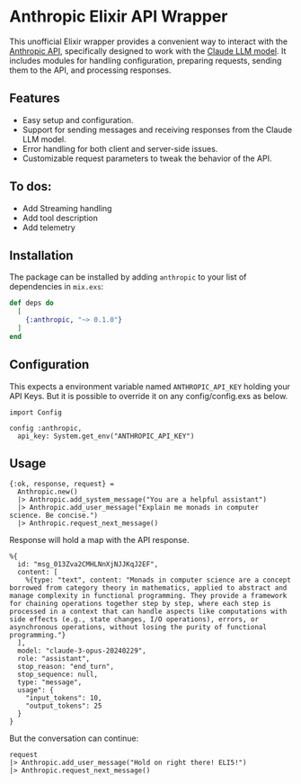 # Anthropic Elixir API Wrapper

This unofficial Elixir wrapper provides a convenient way to interact with the [Anthropic API](https://docs.anthropic.com/claude/reference/getting-started-with-the-api), specifically designed to work with the [Claude LLM model](https://docs.anthropic.com/claude/docs/intro-to-claude). It includes modules for handling configuration, preparing requests, sending them to the API, and processing responses.

## Features

- Easy setup and configuration.
- Support for sending messages and receiving responses from the Claude LLM model.
- Error handling for both client and server-side issues.
- Customizable request parameters to tweak the behavior of the API.

## To dos:

- Add Streaming handling
- Add tool description
- Add telemetry

## Installation

The package can be installed
by adding `anthropic` to your list of dependencies in `mix.exs`:

```elixir
def deps do
  [
    {:anthropic, "~> 0.1.0"}
  ]
end
```

## Configuration
This expects a environment variable named `ANTHROPIC_API_KEY` holding your API Keys. But it is possible to override it on any config/config.exs as below.

```
import Config

config :anthropic,
  api_key: System.get_env("ANTHROPIC_API_KEY")
```

## Usage

```
{:ok, response, request} =
  Anthropic.new()
  |> Anthropic.add_system_message("You are a helpful assistant")
  |> Anthropic.add_user_message("Explain me monads in computer science. Be concise.")
  |> Anthropic.request_next_message()
```

Response will hold a map with the API response.
```
%{
  id: "msg_013Zva2CMHLNnXjNJJKqJ2EF",
  content: [
    %{type: "text", content: "Monads in computer science are a concept borrowed from category theory in mathematics, applied to abstract and manage complexity in functional programming. They provide a framework for chaining operations together step by step, where each step is processed in a context that can handle aspects like computations with side effects (e.g., state changes, I/O operations), errors, or asynchronous operations, without losing the purity of functional programming."}
  ],
  model: "claude-3-opus-20240229",
  role: "assistant",
  stop_reason: "end_turn",
  stop_sequence: null,
  type: "message",
  usage": {
    "input_tokens": 10,
    "output_tokens": 25
  }
}
```
But the conversation can continue:

```
request
|> Anthropic.add_user_message("Hold on right there! ELI5!")
|> Anthropic.request_next_message()

```


